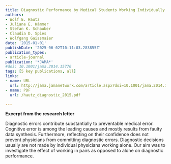 ```yaml
---
title: Diagnostic Performance by Medical Students Working Individually or in Teams
authors:
- Wolf E. Hautz
- Juliane E. Kämmer
- Stefan K. Schauber
- Claudia D. Spies
- Wolfgang Gaissmaier
date: '2015-01-01'
publishDate: '2025-06-02T10:11:03.283855Z'
publication_types:
- article-journal
publication: '*JAMA*'
#doi: 10.1001/jama.2014.15770
tags: [5 key publications, all]
links:
- name: URL
  url: http://jama.jamanetwork.com/article.aspx?doi=10.1001/jama.2014.15770
- name: PDF
  url: /hautz_diagnostic_2015.pdf

---
```


**Excerpt from the research letter**

Diagnostic errors contribute substantially to preventable medical error. Cognitive error is among the leading causes and mostly results from faulty data synthesis. Furthermore, reflecting on their confidence does not prevent physicians from committing diagnostic errors. Diagnostic decisions usually are not made by individual physicians working alone. Our aim was to investigate the effect of working in pairs as opposed to alone on diagnostic performance.